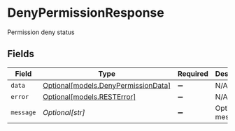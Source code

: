 # DenyPermissionResponse

Permission deny status


## Fields

| Field                                                                  | Type                                                                   | Required                                                               | Description                                                            |
| ---------------------------------------------------------------------- | ---------------------------------------------------------------------- | ---------------------------------------------------------------------- | ---------------------------------------------------------------------- |
| `data`                                                                 | [Optional[models.DenyPermissionData]](../models/denypermissiondata.md) | :heavy_minus_sign:                                                     | N/A                                                                    |
| `error`                                                                | [Optional[models.RESTError]](../models/resterror.md)                   | :heavy_minus_sign:                                                     | N/A                                                                    |
| `message`                                                              | *Optional[str]*                                                        | :heavy_minus_sign:                                                     | Optional message                                                       |